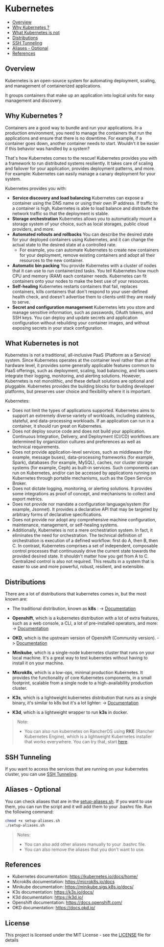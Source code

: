 # Kubernetes

- [Overview](#overview)
- [Why Kubernetes ?](#why-kubernetes-)
- [What Kubernetes is not](#what-kubernetes-is-not)
- [Distributions](#distributions)
- [SSH Tunneling](#ssh-tunneling)
- [Aliases - Optional](#aliases---optional)
- [References](#references)

## Overview

Kubernetes is an open-source system for automating deployment, scaling, and management of containerized applications.

It groups containers that make up an application into logical units for easy management and discovery.

## Why Kubernetes ?

Containers are a good way to bundle and run your applications. In a production environment, you need to manage the containers that run the applications and ensure that there is no downtime. For example, if a container goes down, another container needs to start. Wouldn't it be easier if this behavior was handled by a system?

That's how Kubernetes comes to the rescue! Kubernetes provides you with a framework to run distributed systems resiliently. It takes care of scaling and failover for your application, provides deployment patterns, and more. For example: Kubernetes can easily manage a canary deployment for your system.

Kubernetes provides you with:

- **Service discovery and load balancing** Kubernetes can expose a container using the DNS name or using their own IP address. If traffic to a container is high, Kubernetes is able to load balance and distribute the network traffic so that the deployment is stable.
- **Storage orchestration** Kubernetes allows you to automatically mount a storage system of your choice, such as local storages, public cloud providers, and more.
- **Automated rollouts and rollbacks** You can describe the desired state for your deployed containers using Kubernetes, and it can change the actual state to the desired state at a controlled rate.
  - For example, you can automate Kubernetes to create new containers for your deployment, remove existing containers and adopt all their resources to the new container.
- **Automatic bin packing** You provide Kubernetes with a cluster of nodes that it can use to run containerized tasks. You tell Kubernetes how much CPU and memory (RAM) each container needs. Kubernetes can fit containers onto your nodes to make the best use of your resources.
- **Self-healing** Kubernetes restarts containers that fail, replaces containers, kills containers that don't respond to your user-defined health check, and doesn't advertise them to clients until they are ready to serve.
- **Secret and configuration management** Kubernetes lets you store and manage sensitive information, such as passwords, OAuth tokens, and SSH keys. You can deploy and update secrets and application configuration without rebuilding your container images, and without exposing secrets in your stack configuration.

## What Kubernetes is not

Kubernetes is not a traditional, all-inclusive PaaS (Platform as a Service) system. Since Kubernetes operates at the container level rather than at the hardware level, it provides some generally applicable features common to PaaS offerings, such as deployment, scaling, load balancing, and lets users integrate their logging, monitoring, and alerting solutions. However, Kubernetes is not monolithic, and these default solutions are optional and pluggable. Kubernetes provides the building blocks for building developer platforms, but preserves user choice and flexibility where it is important.

Kubernetes:

- Does not limit the types of applications supported. Kubernetes aims to support an extremely diverse variety of workloads, including stateless, stateful, and data-processing workloads. If an application can run in a container, it should run great on Kubernetes.
- Does not deploy source code and does not build your application. Continuous Integration, Delivery, and Deployment (CI/CD) workflows are determined by organization cultures and preferences as well as technical requirements.
- Does not provide application-level services, such as middleware (for example, message buses), data-processing frameworks (for example, Spark), databases (for example, MySQL), caches, nor cluster storage systems (for example, Ceph) as built-in services. Such components can run on Kubernetes, and/or can be accessed by applications running on Kubernetes through portable mechanisms, such as the Open Service Broker.
- Does not dictate logging, monitoring, or alerting solutions. It provides some integrations as proof of concept, and mechanisms to collect and export metrics.
- Does not provide nor mandate a configuration language/system (for example, Jsonnet). It provides a declarative API that may be targeted by arbitrary forms of declarative specifications.
- Does not provide nor adopt any comprehensive machine configuration, maintenance, management, or self-healing systems.
- Additionally, Kubernetes is not a mere orchestration system. In fact, it eliminates the need for orchestration. The technical definition of orchestration is execution of a defined workflow: first do A, then B, then C. In contrast, Kubernetes comprises a set of independent, composable control processes that continuously drive the current state towards the provided desired state. It shouldn't matter how you get from A to C. Centralized control is also not required. This results in a system that is easier to use and more powerful, robust, resilient, and extensible.

## Distributions

There are a lot of distributions that kubernetes comes in, but the most known are:

- The traditional distribution, known as **k8s** : -> [Documentation](k8s/README.md)

- **Openshift**, which is a kubernetes distribution with a lot of extra features, such as a web console, a CLI, a lot of pre-installed operators, and more: -> [Documentation](https://github.com.younest9/ocp/)

- **OKD**, which is the upstream version of Openshift (Community version). -> [Documentation](https://github.com.younest9/okd/)

- **Minikube**, which is a single-node kubernetes cluster that runs on your local machine. It's a great way to test kubernetes without having to install it on your machine.

- **Microk8s**, which is a low-ops, minimal production Kubernetes.  It provides the functionality of core Kubernetes components, in a small footprint, scalable from a single node to a high-availability production cluster.

- **K3s**, which is a lightweight kubernetes distribution that runs as a single binary, it's similar to k8s but it's a lot lighter: -> [Documentation](k3s/README.md)

- **K3d**, which is a lightweight wrapper to run **k3s** in docker.

>Note:
>
> - You can also run kubernetes on RancherOS using **RKE** (Rancher Kubernetes Engine), which is a lightweight Kubernetes installer that works everywhere. You can try that, start [here](rancheros/README.md).

## SSH Tunneling

If you want to access the services that are running on your kubernetes cluster, you can use [SSH Tunneling](./SSH%20Tunneling.md).

## Aliases - Optional

You can check aliases that are in the [setup-aliases.sh](setup-aliases.sh).
If you want to use them, you can run the script and it will add them to your .bashrc file.
Run the following command:

```bash
chmod +x setup-aliases.sh
./setup-aliases.sh
```

>Notes:
>
>- You can also add other aliases manually to your .bashrc file.
>- You can also remove the aliases that you don't want to use.

## References

- Kubernetes documentation: <https://kubernetes.io/docs/home/>
- Microk8s documentation: <https://microk8s.io/docs>
- Minikube documentation: <https://minikube.sigs.k8s.io/docs/>
- K3s documentation: <https://k3s.io/docs/>
- K3d documentation: <https://k3d.io/>
- Openshift documentation: <https://docs.openshift.com/>
- OKD documentation: <https://docs.okd.io/>

## License

This project is licensed under the MIT License - see the [LICENSE](LICENSE) file for details